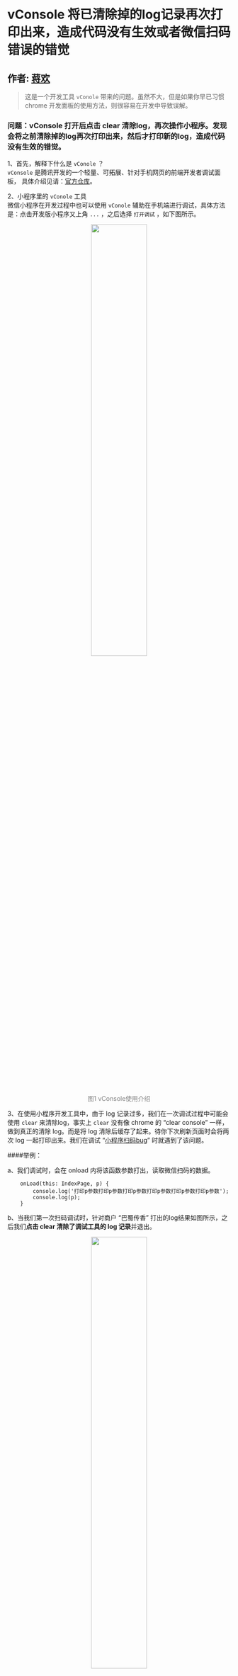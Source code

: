 # vConsole 将已清除掉的log记录再次打印出来，造成代码没有生效或者微信扫码错误的错觉

## 作者: [蒋欢](https://github.com/Dragon-Rider)

> 这是一个开发工具 `vConole` 带来的问题。虽然不大，但是如果你早已习惯 chrome 开发面板的使用方法，则很容易在开发中导致误解。

### 问题：vConsole 打开后点击 clear 清除log，再次操作小程序。发现会将之前清除掉的log再次打印出来，然后才打印新的log，造成代码没有生效的错觉。

1、首先，解释下什么是 `vConole` ？     
`vConsole` 是腾讯开发的一个轻量、可拓展、针对手机网页的前端开发者调试面板， 具体介绍见请：[官方仓库][1]。

2、小程序里的 `vConole` 工具   
微信小程序在开发过程中也可以使用 `vConole` 辅助在手机端进行调试，具体方法是：点击开发版小程序又上角 `...` ，之后选择 `打开调试` ，如下图所示。

<div align="center">
    <img width="50%" src="https://github.com/find-xcx-bugs/xcx-bug-list/blob/master/images/5-vConsole-1.jpeg"/>
    <p style="color: grey">图1 vConsole使用介绍</p>
</div>

3、在使用小程序开发工具中，由于 log 记录过多，我们在一次调试过程中可能会使用 `clear` 来清除log，事实上 `clear` 没有像 chrome 的 “clear console” 一样，做到真正的清除 log。而是将 log 清除后缓存了起来。待你下次刷新页面时会将两次 log 一起打印出来。我们在调试 “[小程序扫码bug][2]” 时就遇到了该问题。

####举例：

a、我们调试时，会在 onload 内将该函数参数打出，读取微信扫码的数据。
````
    onLoad(this: IndexPage, p) {  
        console.log('打印p参数打印p参数打印p参数打印p参数打印p参数打印p参数');  
        console.log(p);  
    }
````
b、当我们第一次扫码调试时，针对商户 “巴蜀传香” 打出的log结果如图所示，之后我们**点击 clear 清除了调试工具的 log 记录**并退出。

<div align="center">
    <img width="50%" src="https://github.com/find-xcx-bugs/xcx-bug-list/blob/master/images/5-vConsole-2.jpeg"/>
    <p style="color: grey">图2 第一次扫描二维码得到的结果</p>
</div>

c、当我们第二次扫不同的二维码进入小程序时，预期onload的参数会变化。然而发现店铺变了，但扫描的结果没有改变（实际上二维码变了，店铺与log也应该会改变）。

<div align="center">
    <img width="50%" src="https://github.com/find-xcx-bugs/xcx-bug-list/blob/master/images/5-vConsole-3.jpeg"/>
    <p style="color: grey">图3 第二次扫描二维码得到的上次缓存结果</p>
</div>

d、事实上，当你将 log 记录继续往下滑会发现，新的 log 记录也已打印出来。**说明即使你之前点击了 clear ，新的 log 也会因为缓存再次打印出来。**

<div align="center">
    <img width="50%" src="https://github.com/find-xcx-bugs/xcx-bug-list/blob/master/images/5-vConsole-4.jpeg"/>
    <p style="color: grey">图4 第二次扫描二维码得到的实际结果</p>
</div>

### 环境：
IOS 和 安卓 均可稳定复现。

### 原因：
vConsole 会将已经 “clear” 的缓存再次打印出来。

### 解决方案：
调试的时候需要多往后翻一下，找到各次对应的扫码 log 记录。

### 风险：
开发阶段，可能因为 log 判断错误，而造成误解。

[1]: https://github.com/Tencent/vConsole/blob/dev/README_CN.md
[2]: https://github.com/find-xcx-bugs/xcx-bug-list/blob/master/1-qrcode-history.md
